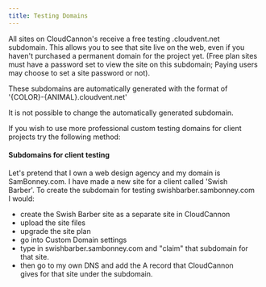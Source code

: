 ```yaml
---
title: Testing Domains
---
```

All sites on CloudCannon&#39;s receive a free testing .cloudvent.net subdomain.&nbsp;This allows you to see that site live on the web, even if you haven&#39;t purchased a permanent domain for the project yet. (Free plan sites must have a password set to view the site on this subdomain; Paying users may choose to set a site password or not).

These subdomains are automatically generated with the format of &#39;{COLOR}-{ANIMAL}.cloudvent.net&#39;

It is not possible to change the automatically generated subdomain.

If you wish to use more professional custom testing domains for client projects try the following method:

#### Subdomains for client testing

Let&#39;s pretend that I own a web design agency&nbsp;and my domain is SamBonney.com. I&nbsp;have made a new site for a client called &#39;Swish Barber&#39;.&nbsp;To create the subdomain for testing swishbarber.sambonney.com I&nbsp;would:

*   create the Swish Barber site as&nbsp;a separate&nbsp;site in CloudCannon
*   upload the site files
*   upgrade the site plan
*   go into Custom Domain settings
*   type in swishbarber.sambonney.com&nbsp;and &quot;claim&quot; that subdomain for that site.
*   then go to my own DNS and add the A record that CloudCannon gives&nbsp;for that site under the subdomain.